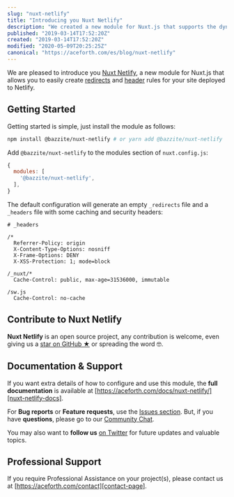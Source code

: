 ```yaml
---
slug: "nuxt-netlify"
title: "Introducing you Nuxt Netlify"
description: "We created a new module for Nuxt.js that supports the dynamic creation of redirects and header rules for your site in Netlify."
published: "2019-03-14T17:52:20Z"
created: "2019-03-14T17:52:20Z"
modified: "2020-05-09T20:25:25Z"
canonical: "https://aceforth.com/es/blog/nuxt-netlify"
---
```


We are pleased to introduce you [Nuxt Netlify][nuxt-netlify-github], a new module for Nuxt.js that allows you to easily create [redirects][netlify-redirects] and [header][netlify-headers-and-basic-auth] rules for your site deployed to Netlify.

## Getting Started

Getting started is simple, just install the module as follows:

```bash 
npm install @bazzite/nuxt-netlify # or yarn add @bazzite/nuxt-netlify
```

Add `@bazzite/nuxt-netlify` to the modules section of `nuxt.config.js`:

```js
{
  modules: [
    '@bazzite/nuxt-netlify',
  ],
}
```

The default configuration will generate an empty `_redirects` file and a `_headers` file with some caching and security headers:

```text
# _headers

/*
  Referrer-Policy: origin
  X-Content-Type-Options: nosniff
  X-Frame-Options: DENY
  X-XSS-Protection: 1; mode=block

/_nuxt/*
  Cache-Control: public, max-age=31536000, immutable

/sw.js
  Cache-Control: no-cache
```

## Contribute to Nuxt Netlify

**Nuxt Netlify** is an open source project, any contribution is welcome, even giving us a [star on GitHub ★][nuxt-netlify-github] or spreading the word 🤓.

## Documentation & Support

If you want extra details of how to configure and use this module, the **full documentation** is available at [https://aceforth.com/docs/nuxt-netlify/][nuxt-netlify-docs].

For **Bug reports** or **Feature requests**, use the [Issues section][nuxt-netlify-issues]. But, if you have **questions**, please go to our [Community Chat][spectrum-chat].

You may also want to **follow us** [on Twitter][twitter] for future updates and valuable topics.

## Professional Support

If you require Professional Assistance on your project(s), please contact us at [https://aceforth.com/contact][contact-page].



[nuxt-netlify-docs]: https://aceforth.com/docs/nuxt-netlify/
[nuxt-netlify-issues]: https://github.com/aceforth/nuxt-netlify/issues
[nuxt-netlify-github]: https://github.com/aceforth/nuxt-netlify
[spectrum-chat]: https://spectrum.chat/bazzite/login?r=https://spectrum.chat/bazzite/open-source
[netlify-headers-and-basic-auth]: https://www.netlify.com/docs/headers-and-basic-auth/
[netlify-redirects]: https://www.netlify.com/docs/redirects/
[contact-page]: https://aceforth.com/contact
[twitter]: https://bazzite.xyz/Twitter
